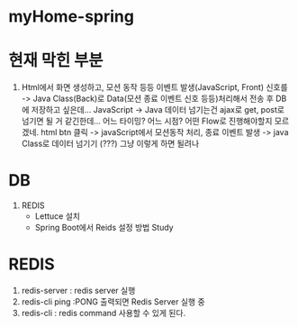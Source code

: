 # myHome-spring


# 현재 막힌 부분
1. Html에서 화면 생성하고, 모션 동작 등등 이벤트 발생(JavaScript, Front) 신호를 -> 
   Java Class(Back)로 Data(모션 종료 이벤트 신호 등등)처리해서 전송 후 DB에 저장하고 싶은데...
   JavaScript -> Java 데이터 넘기는건 ajax로 get, post로 넘기면 될 거 같긴한데...
   어느 타이밍? 어느 시점? 어떤 Flow로 진행해야할지 모르겠네.
   html btn 클릭 -> javaScript에서 모션동작 처리, 종료 이벤트 발생 -> java Class로 데이터 넘기기 (???)
   그냥 이렇게 하면 될려나
# DB
1. REDIS
   - Lettuce 설치
   - Spring Boot에서 Reids 설정 방법 Study
   
# REDIS
1. redis-server : redis server 실행
2. redis-cli ping :PONG 출력되면 Redis Server 실행 중
3. redis-cli : redis command 사용할 수 있게 된다.
